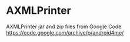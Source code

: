 # AXMLPrinter
AXMLPrinter jar and zip files from Google Code
https://code.google.com/archive/p/android4me/
